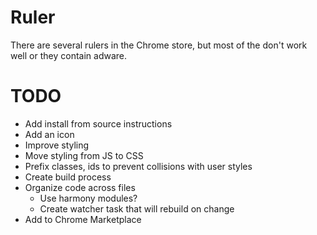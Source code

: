 # Ruler

There are several rulers in the Chrome store, but most of the don't work well or they contain adware.

# TODO
- Add install from source instructions
- Add an icon
- Improve styling
- Move styling from JS to CSS
- Prefix classes, ids to prevent collisions with user styles
- Create build process
- Organize code across files
  - Use harmony modules?
  - Create watcher task that will rebuild on change
- Add to Chrome Marketplace
